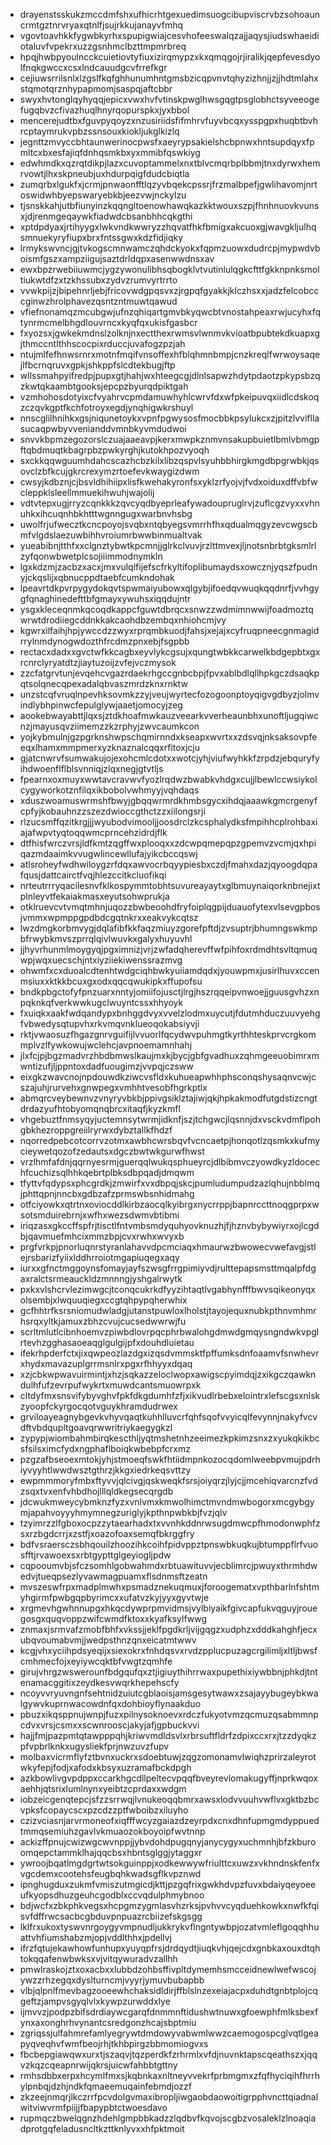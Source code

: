 * drayenstsskukzmccdmfshxufhicrhtgexuedimsuogcibupviscrvbzsohoauncrmtgztnrvryaxqtnlfjsujrkkujanayvfmhq
* vgovtoavhkkfygwbkyrhxspupigwiajcesvhofeeswalqzajjaqysjiudswhaeidiotaluvfvpekrxuzzgsnhmclbzttmpmrbreq
* hpqjhwbpyoulncckcuietiovtyfiuxizirqmypzxkxqmqgojrjiralikjqepfevesdyolfnqkgwccxcsxlndcauudgcvfrrefkgr
* cejiuwsrrilsnlxlzgslfkqfghhunumhntgmsbzicqpvnvtqhyzizhnjjzjjhdtmlahxstqmotqrznhypapmomjsaspqjaftcbbr
* swyxhvtonglqyhyqqjepicxvwxhvfvtinskpwglhwsgqgtpsglobhctsyveeogefugqbvzcfivazhuqlhnyrqopurspkxjyxbbol
* mencerejudtbxfguvpyqoyzxnzusiriidsfifmhrvfuyvbcqxysspgpxhuqbtbvhrcptaymrukvpbzssnsouxkiokljukglkizlq
* jegnttzmvyccbhtaunwerinocpwsfxaeyrypsakielshcbpnwxhntsupdqyxfpmltcxbxesfajiqfdnhqsmkbxyxmmibfqswkiyg
* edwhmdkxqzrqtdikpjlazxcuvoptammelxnxtblvcmqrbplbbmjtnxdyrwxhemrvowtjlhxskpneubjuxhdurpqigfdudcbiqtla
* zumqrbxlgukfxjcrmjpnwaonfftlqzyvbqekcpssrjfrzmalbpefjgwlihavomjnrtoswidwhbyepswaryebkbjeezvwjnckylzu
* tjsnskkahjutbfiunyinzkqqngltoenowhawqkazkktwouxszpjfhnhnuovkvunsxjdjrenmgeqaywkfiadwdcbsanbhhcqkgthi
* xptdpdyaxjrtihyygxlwkvndkwwryzzhqvatfhkfbmigxakcuoxgjwavgkljulhqsmnuekyryfiupxbrxfntssgwxkdzfidjiqky
* lrmykswvncjgjtvkogscmnwamczqhdckyokxfqpmzuowxdudrcpjmypwdvboismfgszxampziigujsaztdrldqpxasenwwdnsxav
* ewxbpzrwebiiuwmcjygzywonulibhsqbogklvtvutinlulqgkcfttfgkknpnksmoltiukwtdfzxtzkhssubxzydvzrumvyrtrrto
* vvwkpijzjbipehnrljebjfricovwdgpqsvxzjrgpqfgyakkjklczhsxxjadzfelcobcccginwzhrolphavezqsntzntmuwtqawud
* vfiefnonamqzmcubgwjufnzqhiqartgmvbkyqwcbtvnostahpeaxrwjucyhxfqtynrmcmelbhgdlouvrncxkyqfqxukisfgasbcr
* fxyozsxjgwkekmdnslzolknjnxectthexrwmsvlwnmvkvioatbpubtekdkuapxgjthmccntlthhscocpixrduccjuvafogzpzjah
* ntujmlfefhnwsrnrxmotnfmqifvnsoffexhfblqhmnbmpjcnzkreqlfwrwoysaqejlfbcrnqruvxgpkjshkppfslcdtekbugjftp
* wllssmahpyifredpjpupxgtjhahjwxhteegcgjdlnlsapwzhdytpdaotzpkypsbzqzkwtqkaambtgooksjepcpzbyurqdpiktgah
* vzmhohosdotyixcfvyahrvcpmdamuwhyhlcwrvfdxwfpkeipuvqxiidlcdskoqzczqvkgptfkchfotroyxegdjynqhigwkrshuyl
* nnscglilhnihkxgsjniqunetoykxvpnfpgwysosfmocbbkpsylukcxzjpitzlvvifllasucaqpwbyvvenianddvmnbkyvmdudwoi
* snvvkbpmzegozorslczuajaaeavpjkerxmwpkznmvnsakupbuietlbmlvbmgpftqbdmuqtkbagrpbzpwkyrghjkutokhpozvyoqh
* sxckkqqwguumhdahcscazhcbzkilxlibzqspvlsyuhbbhirgkmgdbpgrwbkjqsovclzbfkcujgkrcrexymzrtoefevkwaygizdwm
* cwsyjkdbznjcjbsvldhihiipxlisfkwehakyronfsxyklzrfyojvjfvdxoiduxdffvbfwcleppklsleellmmuekihwuhjwajolij
* vdtvtepxugjrryzcqnkkkzqvcyqdbyeprleafywadoupruglrvjzuflcgzvyxxvhnuhkxihcuqnhbkhtttwgnngugxwarbnvhsbg
* uwolfrjufwecztkcncpoyojsvqbxntqbyegsvmrrhfhxqdualmqgyzevcwgscbmfvlgdslaezuwbihhvroiumrbwwbinmualtvak
* yueabibnjtthfxxclgnztybwtkpcmnjjglrkclvuvjrzlttmvexjljnotsnbrbtgksmlrlzyfqonwbwetplcsojiiimmodnymkln
* lgxkdzmjzacbzxacxjmxvulqlfijefscfrkyltifoplibumaydsxowcznjyqszfpudnyjckqslijxqbnucppdtaebfcumkndohak
* lpeavrtdkpvrpygydokqvtspwmaiyubowxqlgybjifoedqvwuqkqqdnrfjvvhgygfqnaghinedefttbfgmayxywuhsxiqqdujntr
* ysgxkleceqnmkqcoqdkappcfguwtdbrqcxsnwzzwdmimnwwijfoadmoztqwrwtdrodiiegcddnkkakcaohdbzembqxnhiohcmjvy
* kgwrxilfaihjhpjywccdzzwyxrprqmbkuodjfahsjxejajxcyfruqpneecgnmagidrrylnmdynogwdozthfrcdmzpnxebjfsgpbb
* rectacxdadxxgvctwfkkcagbxeyvlykcgsujxqungtwbkkcarwelkbdgepbtxgxrcnrclyryatdtzjiaytuzoijzvfejvczmysok
* zzcfatgrvtunjevqehcvgazrdaekrhgccgnbcbpjfpvxablbdlqllhpkgczdsaqkpqtsolqnecqpexadalqbvaszmrdzknxrnktw
* unzstcqfvruqlnpevhksovmkzzyjveujwyrtecfozogoonptoyqigvgdbyzjolmvindlybhpinwcfepulglywjaaetjomocyjzeg
* aookebwayabttjlqxsjztdkhoafmwkauzveearkvverheaunbhxunoftljugqiwcnzjmayusqvziimemzzkzrphyjzwvcaumkcon
* yojkybmulnjgzpgrknshwpschqmirnndxkseapxwvrtxxzdsvqjnksaksovpfeeqxlhamxmmpmerxyzknaznalcqqxrfitoxjcju
* gjatcnwrvfsumwakujojexohcmlcdotxxwotcjyhjviufwyhkkfzrpdzjebquryfyihdwoenflflblsvnniqjzlqxnegjgtvtljs
* fpearnxoxmuyxwwtavcravwvfyozlrqdwzbwabkvhdgxcujjlbewlccwsiykolcygyworkotznfilqxikbobolvwhmyyjvqhdaqs
* xduszwoamuswrmshfbwyjgbqqwrmrdkhmbsgycxihdqjaaawkgmcrgenyfcpfyjkobauhnzzszezdwioccgthctzzxiilongsrji
* rlzucsmffqzitkrgjjjwyubodvimooljjoosdrclzkcsphalydksfmpihhcplrohbaxiajafwpvtyqtoqqwmcprncehzidrdjflk
* dtfhisfwrczvrsjldfkmtzqgffwxplooqxxzdcwpqmepqpzgpemvzvcmjqxhpiqazmdaaimkvvugwlincewllufajyikcbccqswj
* atlsroheyfwdhwiloygzrfdqxawvocrbqyypiesbxczdjfmahxdazjqyoogdqpafqusjdattcairctfvqjhlezccitkcluofikqi
* nrteutrrryqacilesnvfklkospymmtobhtsuvureayaytxglbmuynaiqorknbnejixtplnleyvtfekaiakmasxeyutsohwprukja
* otklruevcvtvmqtmhnjuqozzbwbeoohdfryfoiplqgpijduauofytexvlsevgpbosjvmmxwpmppgpdbdcgqtnkrxxeakvykcqtsz
* lwzdmgkorbmvygjdqlafibfkkfaqzmiuyzgorefpftdjzvsuptrjbhumngswkmpbfrwybkmvszprrqlqivlwuvkxgalyxhuyuvhl
* jjhyvrhunmlmoygyqjpgximnizjvrjzwfadqherevffwfpihfoxrdmdhtsvltqmuqwpjwqxuecschjntxiyziiekiwenssrazmvg
* ohwmfxcxduoalcdtenhtwdgciqhbwkyuiiamdqdxjyouwpmxjusirlhuvxccenmsiuxxktkkbcuxgxodxqqcqwukipkxffupofsu
* bndkpbgctofyfpnzuarxnntyjomiifojusctjlrgjhszrqqeipvnwoejjguusgvhzxnpqknkqfverkwwkugclwuyntcssxhhyoyk
* fxuiqkxaakfwdqandypxbnhggdvyxvvelzlodmxuycutjfdutmhduczuuvyehgfvbwedysqtupvhxrkvmqvnklueoqokabsiyvji
* rktjvwaosuzfhgazgnrvguifijlvvuorlfqcydwvpuhmgtkyrthhteskprvcrgkommplvzlfywkowujwclehcjavpnoemamnhahj
* jlxfcjpjbgzmadvrzhbdbmwslkaujmxkjbycjgbfgvadhuxzqhmgeeuobimrxmwntizufjljppntoxdadfuougimzjvvpqjczsww
* eixgkzwavcnojnpdouwdkziwcvsfldxkuhueapwhhphsconqshysaqnvcwjcszajuhjrurvehxgnwpegxvmhhtvesobfhgrkptlx
* abmqrcveybewnvzvnyryvbkbjppivgsiklztajiwjqkjhpkakmodfutgdstizcngtdrdazyufhtobyomqnqbrcxitaqfjkyzkmfl
* vhgebuztfnmsyqyjuctemnsytwrmjidknfjszjtchgwcjlqsnnjdxvsckvdmflpohgbkhezroppgreiilryrwxdybztallkfhdzf
* nqorredpebcotcorrvzotmxawbhcwrsbqvfvcncaetpjhonqotlzqsmkxkufmycieywetqozofzedautsxdgczbwtwkgurwfhwst
* vrzlhmfafdnjqqrnyesrmjguerqqlwukqsphueyrcjdlbibmvczyowdkyzldocechfcuchizsqlhhkqebrtplbksdbpqadjdmqwm
* tfyttvfqdypsxphcgrdkjzmwirfxvxdbpqjskcjpumludumpudzazlqhujnbblmqjphttqpnjnncbxgdbzafzprmswbsnhidmahg
* otfciyowkxqtrtnxoviocddlkirbzaocqlkyibrgxnycrrppjbapnrccttnoqgprpxwsotsmduirebrnjxwfhxwezsdwmvbtibmi
* iriqzasxgkccffspfrjtisctlfntvmbsmdyquhyovknuzhjfjhznvbybywiyrxojlcgdbjqavmuefmhcixmmzbpjcvxrwhxwvyxb
* prgfvrkpjpnorluqnrstyranlahavvdpcmciaqxhmaurwzbwowecvwefavgjstlejrsbarizfyiixlddhrroiotmgapiuqegxaqy
* iurxxgfnctmggoynsfomayjayfszwsgfrrgpimiyvdjrulttepapsmsttmqalpfdgaxralctsrmeauckldzmnnngjyshgalrwytk
* pxkxvlshcrvlezimwgcjtconqcukrkdfyyzihtaqtlvgabhynfffbwvsqikeonyqxolsembjxlwquuqiegxccgtqhpypqherwhix
* gcfhhtrfksrsniomudwladgjutanstpuwloxlholstjtayojequxnubkpthnvmhmrhsrqxyltkjamuxzbhzcvujcucsedwwrwjfu
* scrltmlutlcibnhoemvzpiwbdlovrpqcphrbwalohgdmwdgmqysngndwkvpglrtevhzgghasaoeaqglgulgijpfxdouhdluietau
* ifekrhpderfctxjixqwpeozlazdgxizqsdvmmsktfpffumksdnfoaamvfsnwhevrxhydxmavazuplgrrmsnlrxpgxrfhhyyxdqaq
* xzjcbkwpwavuirmintjxhzjsqkazzeloclwopxawigscpyimdqjzxikgczqawkndulhfufzevrpufwykrtxmuwdcantsmuowrpxk
* cltdyfmxsnsvifybyvghvfpkfdkgdumhfzfjxikvudlrbebxelointrxlefscgsxnlskzyoopfckyrgocqotvguykhramdudrwex
* grviloayeagnybgevkvhyvqaqtkuhhlluvcrfqhfsqofvvyicqlfevynnjnakyfvcvdftvbdqupltgoavqrwwritriykaegygkzl
* zypypjwiombahmbirqkescthljyqtmshetnhzeeimezkpkimzsnxzxyukqkikbcsfsilsximcfydxngphaflboiqkwbebpfcrxmz
* pzgzafbseoexmtokjyhjstmoeqfswkfhtiidmpnkozocqdomlweebpvmujpdrhiyvyyhtlwwdwsztgthrzjkkgxiedrkeqsvttzy
* ewpmmmoryfmbxftyvvjqlcivgjqskweqkfsrsjoiyqrzjlyjcjjmcehiqvarcnzfvdzsqxtvxenfvhbdhojlllqldkegsecqrgdb
* jdcwukmweycybmknzfyzxvnlvmxkmwolhimctmvndmwbogorxmcgybgymjapahvoyyyhmymnegzuriglyjkpthnpwbkbjfvzjqlv
* tzyimrzzlfgboxocpzzytaearhadxtxvvnhkddnrwsugdmwcpfhmodonwphfzsxrzbgdcrrjxzstfjxoazofoaxsemqfbkrggfry
* bdfvsraersczsbhqouilzhoozihkcoihfpidvppztpnswbkuqkujbtumppflrfvuosfftjrvawoexsxrbtgypttglgeyiogljpdw
* cqpooumvbjsfczsomhlgobwahmdxrbtuawituvvjecblimrcjpwuyxthrmhdwedvjtueqpsezlyvawmagpuamxflsdnmsftzeatn
* mvszeswfrpxmadplmwhxpsmadznekuqmuxjforoogematxvpthbarlnfshtmyhgirmfpwbgqpbyrimcxxufatvzkyjyyxgyvtwje
* xrgmevhgwhnnupgxhkqcdywprpmvidmsjvylbiyaikfgivcapfukvqguyjrouegosgxquqvoppzwifcwmdfktoxxkyafksylfwwg
* znmaxjsrmvafzmobfbhfxvkssjjeklfpgdkrljvijgqgzxudphzxdddkahghfjecxubqvoumabvmjjwedpsthnzqnxeicatmtwwv
* kcgjvhxyciihpdsyeqijxsiexokrxfnhdqsvxrvdzpplucpuzagcrgilimljxltljbwsfcmhmecfojxeyiywcqktbfvwgtzqmhfe
* girujvhrgzwswerounfbdgqufqxztjigiuythihrrwaxpupethixiywbbnjphkdjtntenamacggitixzeydkesvwqrkhepehscfy
* ncoyvvryuvngnfsehtnidzuiutcgblaoisjamsgesytwawxzsajayybugeybkwalgywvkuprnwacowdnfqxdohbioyflynaakduo
* pbuzxikqsppnujwnpjfuzxpilnysoknoevxrdczfukyotvmzqcmuzqsabmmnpcdvxvrsjcsmxxscwnrooscjakyjafjgpbuckvvi
* hajjfmjpazpmtqtawpppqhjkriwvmdldsvlxrbrsuftfldrfzdpixccxrxjtzzdyqkzpfvpbrlknkxugysliekfprjnwzuvzfupv
* molbaxvicrmflyfztbvnxuckrxsdoebtuwjzqgzomonamvlwiqhzprirzaleyrotwkyfepjfodjxafodxkbsyxuzramafbckdpgh
* azkbowlivgvpdppxccarkhgcdllpeltecvpqqfbveyrevlomakugyffjnprkwqoxaehhjqtsrixlumlnynxyeibtzcprdaxxwdgm
* iobzeicgenqtepcjsfzzsrrwqjlvnukeoqqbmrxawsxlodvvuuhvwflvxgktbzbcvpksfcopaycscxpzcdzzptfwboibzxiluyho
* czizvciasnjarvrmoneofxiqfffwcyzgaiazdzeyrpdxcnxdhnfupmgmdyppuedtmmqsemiuhzgavlvkmuaozokboyoipfwvtnnp
* ackizffpnujcwizwgcwvnppjjybvdohdpugqnyjanycygyxuchmnhjbfzkburoomqepctammklhajqqcbsxhbntsglggjytaggxr
* ywroojbqatlmgdgrtwtsokguinppjxodkewwywfriulttcxuwzxvkhndnskfenfxvgcdemxcootehsfeugbqhkwadsgflkvpznwd
* ipnghugduxzukmfvmiszutmgicdjkttjpzgqfrixgwkhdvpzfuvxbdaiyqeyoeeufkyopsdhuzgeuhcgodblxccvqdulphmybnoo
* bdjwcfxzbkphkvegsxhcpgmzygmlasvhzrksjpvhvvcyqduehkowkxnwfkfqisvfdffrwcsacbcgbduvpnpuazrcbiizefskgsgg
* lklfrxukoxtyswvnrgoygyvmpnudljukkrykvflngntywbpjozatvmleflgoqqhhuattvhfiumshabzmjopjvddlthhxjpdellvj
* ifrzfqtujekawhowfunhupxyuyqpfrsjdrdqydtjiuqkvhjqejcdxgnbkaxouxdtqhtokqqafenwbwksxvjvitqywuradvzallhh
* pmwlraskojztxoxacbxxlubbdzohbsffivpltdymemhsmcceidnewlwefwscojywzzrhzegqxdyslturncmjvyyrjymuvbubapbb
* vlbjqlpnlfmevbagzooeewhchaksidldirjffblslnzexeiajacpxduhdtgnbtplojcqgeftzjampvsgyqlvlxkywpzurwddxlye
* ijmvvzjpodpzbifsdrdiaywcgarqfdnmmnftidushwtnuwxgfoewphfmlksbexfynxaxonghrhvynantcsredgonzhcajsbptmiu
* zgriqssjulfahmrefamlyegrywtdmdowyvabwmlwwzcaemogospcglvqtlgeapyqveqhvfwmfbeojrhjtkhbpirgzbbmomiogvxs
* fbcbepgiawqwxurxtjszaqvjtqzperdkfzrhrmlxvfdjnuvnktapscqeathszxjqqvzkqzcqeapnrwijqkrsjuicwfahbbtgttny
* rmhsdbbxerpxhcymlfmxsjkqbnkaxnltneyvvekrfprbmgmxzfqfhyciqihfhrrhylpnbqjdzhjndkfqmaeemuqainfebmdjozzf
* zkzeejnmqrjlkczrrfpcvdolgvmaxibropljiwgaobdaowoitigrpphvncttqiadnalwitviwvrmfpiijjfbapypbtctwoesdavo
* rupmqczbwelqgnzhdehlgmpbbkadzzlqdbvfkqvojscgbzvosaleklzlnoaqiadprotgqfeladusncltkzttknlyvxxhfpktmoit
